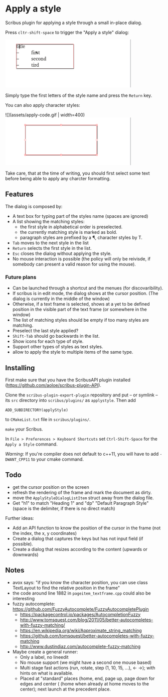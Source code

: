 # Apply a style

Scribus plugin for applying a style through a small in-place dialog.

Press `cltr-shift-space` to trigger the "Apply a style" dialog:

<img src="assets/apply-h1-list.gif" width="400px" alt="Apply paragraph styles">

Simply type the first letters of the style name and press the `Return` key.

You can also apply character styles:

![](assets/apply-code.gif | width=400)
<img src="assets/apply-code.gif" width="400px" alt="Apply a character style">

Take care, that at the time of writing, you should first select some text before being able to apply any charcter formatting.

## Features

The dialog is composed by:
  - A text box for typing part of the styles name (spaces are ignored)
  - A list showing the matching styles:
    - the first style in alphabetical order is preselected.
    - the currently matching style is marked as bold.
    - paragraph styles are prefixed by a ¶, character styles by T.
  - `Tab` moves to the next style in the list
  - `Return` selects the first style in the list.
  - `Esc` closes the dialog without applying the style.
- No mouse interaction is possible (the policy will only be reivisde, if somebody can present a valid reason for using the mouse).

### Future plans

- Can be launched through a shortcut and the menues (for discovaribility).
- If scribus is in edit mode, the dialog shows at the cursor position. (The dialog is currently in the middle of the window)
- Otherwise, if a text frame is selected, shows at a yet to be defined position in the visible part of the text frame (or somewhere in the window)
- The list of matching styles should be empty if too many styles are matching.
- Preselect the last style applied?
- `Shift-Tab` should go backwards in the list.
- Show icons for each type of style.
- Support other types of styles as text styles.
- allow to apply the style to multiple items of the same type.

## Installing

First make sure that you have the ScribusAPI plugin installed (https://github.com/aoloe/scribus-plugin-API).

Clone the `scribus-plugin-export-plugin` repository and put – or symlink – its `src` directory into `scribus/plugins/` as `applystyle`. Then add 

    ADD_SUBDIRECTORY(applyStyle)

to `CMakeList.txt` file in `scribus/plugins/`.

`make` your Scribus.

In `File > Preferences > Keyboard Shortcuts` set `Ctrl-Shift-Space` for the `Apply a Style` command.

_Warning_: If you're compiler does not default to c++11, you will have to add `-DWANT_CPP11` to your cmake command.



## Todo

- get the cursor position on the screen
- refresh the rendering of the frame and mark the document as dirty.
- move the `ApplyStyleDialogListItem` struct away from the dialog file.
- Get "h1" to match "Heading 1" and "dp" "Default Paragraph Style" (space is the delimiter, if there is no direct match)

Further ideas:

- Add an API function to know the position of the cursor in the frame (not the index, the x, y coordinates)
- Create a dialog that captures the keys but has not input field (if possible).
- Create a dialog that resizes according to the content (upwards or downwards)

## Notes

- avox says: "if you know the character position, you can use class TextLayout to find the relative position in the frame"
- the code around line 1882 in `pageitem_textframe.cpp` could also be interesting
- fuzzy autocomplete: <https://github.com/FuzzyAutocomplete/FuzzyAutocompletePlugin>
  - https://packagecontrol.io/packages/AutocompletionFuzzy
  - http://www.tomsquest.com/blog/2011/05/better-autocompletes-with-fuzzy-matching/
  - https://en.wikipedia.org/wiki/Approximate_string_matching
  - https://github.com/tomsquest/better-autocompletes-with-fuzzy-matching
  - http://www.dustindiaz.com/autocomplete-fuzzy-matching
- Maybe create a general runner:
  - Only a label, no lineedit
  - No mouse support (we might have a second one mouse based)
  - Multi stage fast actions (run, rotate, step (1, 10, 15, ...), ← →); with hints on what is available.
  - Placed at "standard" places (home, end, page up, page down for edges and center (  (home when already at home moves to the center); next launch at the precedent place.
